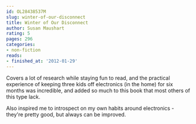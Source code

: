 ```yaml
---
id: OL28438537M
slug: winter-of-our-disconnect
title: Winter of Our Disconnect
author: Susan Maushart
rating: 5
pages: 296
categories:
- non-fiction
reads:
- finished_at: '2012-01-29'
---
```

Covers a lot of research while staying fun to read, and the practical experience of keeping three kids off electronics (in the home) for six months was incredible, and added so much to this book that most others of this type lack.

Also inspired me to introspect on my own habits around electronics - they're pretty good, but always can be improved.
